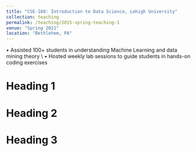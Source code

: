 ```yaml
---
title: "CSE-160: Introduction to Data Science, Lehigh University"
collection: teaching
permalink: /teaching/2015-spring-teaching-1
venue: "Spring 2021"
location: "Bethlehem, PA"
---
```


• Assisted 100+ students in understanding Machine Learning and data mining theory \\
• Hosted weekly lab sessions to guide students in hands-on coding exercises

Heading 1
======

Heading 2
======

Heading 3
======
